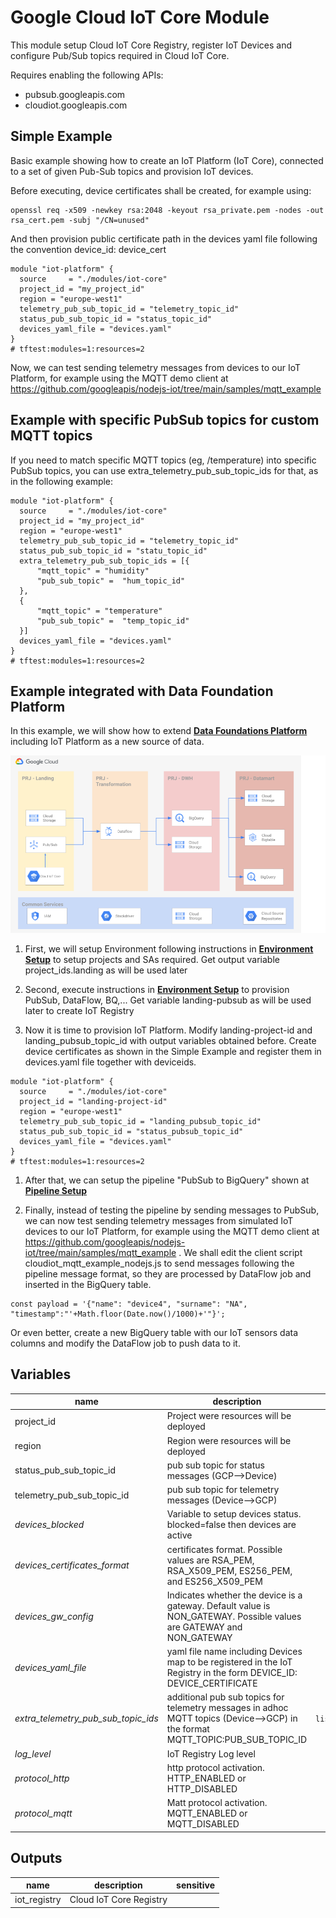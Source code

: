 # Google Cloud IoT Core Module

This module setup Cloud IoT Core Registry, register IoT Devices and configure Pub/Sub topics required in Cloud IoT Core.

Requires enabling the following APIs:
* pubsub.googleapis.com
* cloudiot.googleapis.com

## Simple Example

Basic example showing how to create an IoT Platform (IoT Core), connected to a set of given Pub-Sub topics and provision IoT devices.

Before executing, device certificates shall be created, for example using:

```
openssl req -x509 -newkey rsa:2048 -keyout rsa_private.pem -nodes -out rsa_cert.pem -subj "/CN=unused"
```

And then provision public certificate path in the devices yaml file following the convention device_id: device_cert


```hcl
module "iot-platform" {
  source     = "./modules/iot-core"
  project_id = "my_project_id"
  region = "europe-west1"
  telemetry_pub_sub_topic_id = "telemetry_topic_id"
  status_pub_sub_topic_id = "status_topic_id"
  devices_yaml_file = "devices.yaml"
}
# tftest:modules=1:resources=2

```

Now, we can test sending telemetry messages from devices to our IoT Platform, for example using the MQTT demo client at https://github.com/googleapis/nodejs-iot/tree/main/samples/mqtt_example

## Example with specific PubSub topics for custom MQTT topics

If you need to match specific MQTT topics (eg, /temperature) into specific PubSub topics, you can use extra_telemetry_pub_sub_topic_ids for that, as in the following example:

```hcl
module "iot-platform" {
  source     = "./modules/iot-core"
  project_id = "my_project_id"
  region = "europe-west1"
  telemetry_pub_sub_topic_id = "telemetry_topic_id"
  status_pub_sub_topic_id = "statu_topic_id"
  extra_telemetry_pub_sub_topic_ids = [{
      "mqtt_topic" = "humidity"
      "pub_sub_topic" =  "hum_topic_id"
  },
  {
      "mqtt_topic" = "temperature"
      "pub_sub_topic" =  "temp_topic_id"
  }]
  devices_yaml_file = "devices.yaml"
}
# tftest:modules=1:resources=2

```

## Example integrated with Data Foundation Platform
In this example, we will show how to extend **[Data Foundations Platform](../../data-solutions/data-platform-foundations/)** including IoT Platform as a new source of data. 

![Target architecture](./diagram_iot.png)

1. First, we will setup Environment following instructions in **[Environment Setup](../../data-solutions/data-platform-foundations/01-environment/)** to setup projects and SAs required. Get output variable project_ids.landing as will be used later

1. Second, execute instructions in **[Environment Setup](../../data-solutions/data-platform-foundations/02-resources/)** to provision PubSub, DataFlow, BQ,... Get variable landing-pubsub as will be used later to create IoT Registry

1. Now it is time to provision IoT Platform. Modify landing-project-id and landing_pubsub_topic_id with output variables obtained before. Create device certificates as shown in the Simple Example and register them in devices.yaml file together with deviceids.

```hcl
module "iot-platform" {
  source     = "./modules/iot-core"
  project_id = "landing-project-id"
  region = "europe-west1"
  telemetry_pub_sub_topic_id = "landing_pubsub_topic_id"
  status_pub_sub_topic_id = "status_pubsub_topic_id"
  devices_yaml_file = "devices.yaml"
}
# tftest:modules=1:resources=2
```
1. After that, we can setup the pipeline "PubSub to BigQuery" shown at **[Pipeline Setup](../../data-solutions/data-platform-foundations/03-pipeline/pubsub_to_bigquery.md)**

1. Finally, instead of testing the pipeline by sending messages to PubSub, we can now test sending telemetry messages from simulated IoT devices to our IoT Platform, for example using the MQTT demo client at https://github.com/googleapis/nodejs-iot/tree/main/samples/mqtt_example . We shall edit the client script cloudiot_mqtt_example_nodejs.js to send messages following the pipeline message format, so they are processed by DataFlow job and inserted in the BigQuery table.
```
const payload = '{"name": "device4", "surname": "NA", "timestamp":"'+Math.floor(Date.now()/1000)+'"}';
```

Or even better, create a new BigQuery table with our IoT sensors data columns and modify the DataFlow job to push data to it.


<!-- BEGIN TFDOC -->
## Variables

| name | description | type | required | default |
|---|---|:---: |:---:|:---:|
| project_id | Project were resources will be deployed | <code title="">string</code> | ✓ |  |
| region | Region were resources will be deployed | <code title="">string</code> | ✓ |  |
| status_pub_sub_topic_id | pub sub topic for status messages (GCP-->Device) | <code title="">string</code> | ✓ |  |
| telemetry_pub_sub_topic_id | pub sub topic for telemetry messages (Device-->GCP) | <code title="">string</code> | ✓ |  |
| *devices_blocked* | Variable to setup devices status. blocked=false then devices are active | <code title="">boolean</code> |  | <code title="">false</code> |
| *devices_certificates_format* | certificates format. Possible values are RSA_PEM, RSA_X509_PEM, ES256_PEM, and ES256_X509_PEM | <code title="">string</code> |  | <code title="">RSA_X509_PEM</code> |
| *devices_gw_config* | Indicates whether the device is a gateway. Default value is NON_GATEWAY. Possible values are GATEWAY and NON_GATEWAY | <code title="">string</code> |  | <code title="">NON_GATEWAY</code> |
| *devices_yaml_file* | yaml file name including Devices map to be registered in the IoT Registry in the form DEVICE_ID: DEVICE_CERTIFICATE | <code title="">string</code> |  | <code title=""></code> |
| *extra_telemetry_pub_sub_topic_ids* | additional pub sub topics for telemetry messages in adhoc MQTT topics (Device-->GCP) in the format MQTT_TOPIC:PUB_SUB_TOPIC_ID | <code title="list&#40;object&#40;&#123;&#10;mqtt_topic &#61; string&#10;pub_sub_topic &#61; string&#10;&#125;&#41;&#41;">list(object({...}))</code> |  | <code title="">[]</code> |
| *log_level* | IoT Registry Log level | <code title="">string</code> |  | <code title="">INFO</code> |
| *protocol_http* | http protocol activation. HTTP_ENABLED or HTTP_DISABLED | <code title="">string</code> |  | <code title="">HTTP_ENABLED</code> |
| *protocol_mqtt* | Matt protocol activation. MQTT_ENABLED or MQTT_DISABLED | <code title="">string</code> |  | <code title="">MQTT_ENABLED</code> |

## Outputs

| name | description | sensitive |
|---|---|:---:|
| iot_registry | Cloud IoT Core Registry |  |
<!-- END TFDOC -->

